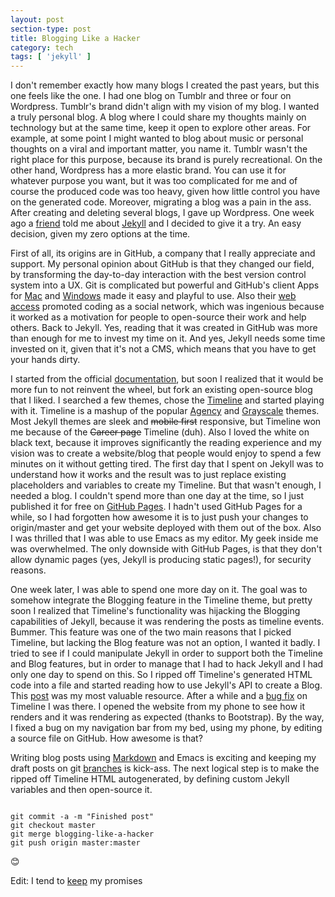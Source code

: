 ```yaml
---
layout: post
section-type: post
title: Blogging Like a Hacker
category: tech
tags: [ 'jekyll' ]
---
```

I don't remember exactly how many blogs I created the past years, but this one feels like the one.
I had one blog on Tumblr and three or four on Wordpress.
Tumblr's brand didn't align with my vision of my blog.
I wanted a truly personal blog.
A blog where I could share my thoughts mainly on technology but at the same time, keep it open to explore other areas.
For example, at some point I might wanted to blog about music or personal thoughts on a viral and important matter, you name it. Tumblr wasn't the right place for this purpose, because its brand is purely recreational. On the other hand, Wordpress has a more elastic brand. You can use it for whatever purpose you want, but it was too complicated for me and of course the produced code was too heavy, given how little control you have on the generated code. Moreover, migrating a blog was a pain in the ass. After creating and deleting several blogs, I gave up Wordpress. One week ago a <a href="https://dkotzias.com" target="blank">friend</a> told me about <a href="https://www.jekyllrb.com" target="blank">Jekyll</a> and I decided to give it a try.
An easy decision, given my zero options at the time.

First of all, its origins are in GitHub, a company that I really appreciate and support.
My personal opinion about GitHub is that they changed our field, by transforming the day-to-day interaction with the best version control system into a UX.
Git is complicated but powerful and GitHub's client Apps for <a href="https://mac.github.com" target="blank">Mac</a> and <a href="https://windows.github.com" target="blank">Windows</a> made it easy and playful to use.
Also their <a href="https://github.com" target="blank">web access</a> promoted coding as a social network, which was ingenious because it worked as a motivation for people to open-source their work and help others.
Back to Jekyll. Yes, reading that it was created in GitHub was more than enough for me to invest my time on it.
And yes, Jekyll needs some time invested on it, given that it's not a CMS, which means that you have to get your hands dirty.

I started from the official <a href="https://jekyllrb.com/docs/home" target="blank">documentation</a>,
but soon I realized that it would be more fun to not reinvent the wheel,
but fork an existing open-source blog that I liked.
I searched a few themes, chose the <a href="https://kirbyt.github.io/timeline-jekyll-theme" target="blank">Timeline</a> and started playing with it.
Timeline is a mashup of the popular <a href="https://y7kim.github.io/agency-jekyll-theme/" target="blank">Agency</a> and <a href="https://jeromelachaud.github.io/grayscale-theme/" target="blank">Grayscale</a> themes.
Most Jekyll themes are sleek and <strike>mobile first</strike> responsive,
but Timeline won me because of the <strike>Career page</strike> Timeline (duh).
Also I loved the white on black text, because it improves significantly the reading experience and my vision was to create a website/blog that people would enjoy to spend a few minutes on it without getting tired.
The first day that I spent on Jekyll was to understand how it works and the result was to just replace existing placeholders and variables to create my Timeline. But that wasn't enough, I needed a blog. I couldn't spend more than one day at the time, so I just published it for free on <a href="https://pages.github.com" target="blank">GitHub Pages</a>. I hadn't used GitHub Pages for a while, so I had forgotten how awesome it is to just push your changes to origin/master and get your website deployed with them out of the box. Also I was thrilled that I was able to use Emacs as my editor. My geek inside me was overwhelmed. The only downside with GitHub Pages, is that they don't allow dynamic pages (yes, Jekyll is producing static pages!), for security reasons.

One week later, I was able to spend one more day on it. The goal was to somehow integrate the Blogging feature in the Timeline theme, but pretty soon I realized that Timeline's functionality was hijacking the Blogging capabilities of Jekyll, because it was rendering the posts as timeline events. Bummer. This feature was one of the two main reasons that I picked Timeline, but lacking the Blog feature was not an option, I wanted it badly. I tried to see if I could manipulate Jekyll in order to support both the Timeline and Blog features, but in order to manage that I had to hack Jekyll and I had only one day to spend on this. So I ripped off Timeline's generated HTML code into a file and started reading how to use Jekyll's API to create a Blog. This <a href="https://erjjones.github.io/blog/How-I-built-my-blog-in-one-day" target="blank">post</a> was my most valuable resource. After a while and a <a href="https://github.com/kirbyt/timeline-jekyll-theme/pull/2" target="blank">bug fix</a> on Timeline I was there. I opened the website from my phone to see how it renders and it was rendering as expected (thanks to Bootstrap).
By the way, I fixed a bug on my navigation bar from my bed, using my phone, by editing a source file on GitHub.
How awesome is that?

Writing blog posts using <a href="https://daringfireball.net/projects/markdown" target="blank">Markdown</a> and Emacs is exciting and keeping my draft posts on git <a href="https://github.com/PanosSakkos/panossakkos.github.io/tree/blogging-like-a-hacker" target="blank">branches</a> is kick-ass. The next logical step is to make the ripped off Timeline HTML autogenerated, by defining custom Jekyll variables and then open-source it.

<pre><code data-trim class="bash">
git commit -a -m "Finished post"
git checkout master
git merge blogging-like-a-hacker
git push origin master:master
</code></pre>

😊

Edit: I tend to [keep](https://panossakkos.github.io/tech/2015/07/05/personal-jekyll-theme.html) my promises
